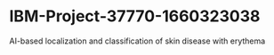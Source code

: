# IBM-Project-37770-1660323038
AI-based localization and classification of skin disease with erythema
